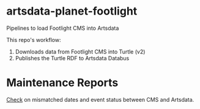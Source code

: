 # artsdata-planet-footlight
Pipelines to load Footlight CMS into Artsdata

This repo's workflow:
1. Downloads data from Footlight CMS into Turtle (v2)
4. Publishes the Turtle RDF to Artsdata Databus


Maintenance Reports
===========
[Check](http://kg.artsdata.ca/query/show?sparql=https://raw.githubusercontent.com/culturecreates/artsdata-planet-footlight/main/sparql/cms-event-start-date-mismatch.sparql&title=Mismatched+dates+and+event+status) on mismatched dates and event status between CMS and Artsdata.
